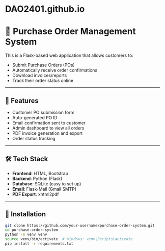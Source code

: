 # DAO2401.github.io
# 🧾 Purchase Order Management System

This is a Flask-based web application that allows customers to:

- Submit Purchase Orders (POs)
- Automatically receive order confirmations
- Download invoices/reports
- Track their order status online

---

## 🚀 Features

- Customer PO submission form
- Auto-generated PO ID
- Email confirmation sent to customer
- Admin dashboard to view all orders
- PDF invoice generation and export
- Order status tracking

---

## 🛠️ Tech Stack

- **Frontend**: HTML, Bootstrap
- **Backend**: Python (Flask)
- **Database**: SQLite (easy to set up)
- **Email**: Flask-Mail (Gmail SMTP)
- **PDF Export**: xhtml2pdf

---

## 🔧 Installation

```bash
git clone https://github.com/your-username/purchase-order-system.git
cd purchase-order-system
python -m venv venv
source venv/bin/activate  # Windows: venv\Scripts\activate
pip install -r requirements.txt



